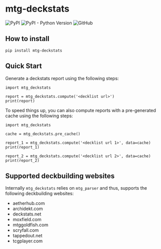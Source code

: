# mtg-deckstats

![PyPI](https://img.shields.io/pypi/v/mtg-deckstats)
![PyPI - Python Version](https://img.shields.io/pypi/pyversions/mtg-deckstats)
![GitHub](https://img.shields.io/github/license/lheyberger/mtg-deckstats)


## How to install

	pip install mtg-deckstats


## Quick Start

Generate a deckstats report using the following steps:

	import mtg_deckstats
	
	report = mtg_deckstats.compute('<decklist url>')
	print(report)


To speed things up, you can also compute reports with a pre-generated cache using the following steps:

	import mtg_deckstats

	cache = mtg_deckstats.pre_cache()

	report_1 = mtg_deckstats.compute('<decklist url 1>', data=cache)
	print(report_1)

	report_2 = mtg_deckstats.compute('<decklist url 2>', data=cache)
	print(report_2)


## Supported deckbuilding websites

Internally `mtg_deckstats` relies on `mtg_parser` and thus, supports the following deckbuilding websites:
* aetherhub.com
* archidekt.com
* deckstats.net
* moxfield.com
* mtggoldfish.com
* scryfall.com
* tappedout.net
* tcgplayer.com
